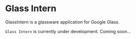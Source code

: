 Glass Intern
========

GlassIntern is a glassware application for Google Glass.

`Glass Intern` is currently under development.
Coming soon...
